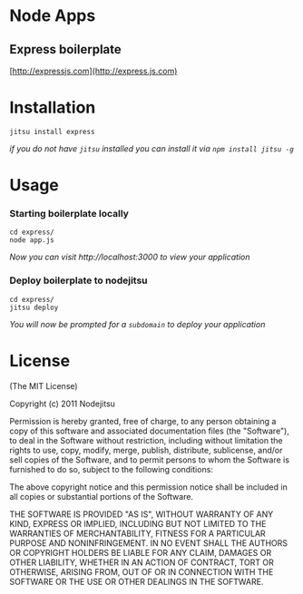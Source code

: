 

# Node Apps
## Express boilerplate

[http://expressjs.com](http://express.js.com)

# Installation

    jitsu install express

*if you do not have `jitsu` installed you can install it via `npm install jitsu -g`*


# Usage

### Starting boilerplate locally

    cd express/
    node app.js

*Now you can visit http://localhost:3000 to view your application*

### Deploy boilerplate to nodejitsu

    cd express/
    jitsu deploy

*You will now be prompted for a `subdomain` to deploy your application*


# License

(The MIT License)

Copyright (c) 2011 Nodejitsu

Permission is hereby granted, free of charge, to any person obtaining a copy of this software and associated documentation files (the "Software"), to deal in the Software without restriction, including without limitation the rights to use, copy, modify, merge, publish, distribute, sublicense, and/or sell copies of the Software, and to permit persons to whom the Software is furnished to do so, subject to the following conditions:

The above copyright notice and this permission notice shall be included in all copies or substantial portions of the Software.

THE SOFTWARE IS PROVIDED "AS IS", WITHOUT WARRANTY OF ANY KIND, EXPRESS OR IMPLIED, INCLUDING BUT NOT LIMITED TO THE WARRANTIES OF MERCHANTABILITY, FITNESS FOR A PARTICULAR PURPOSE AND NONINFRINGEMENT. IN NO EVENT SHALL THE AUTHORS OR COPYRIGHT HOLDERS BE LIABLE FOR ANY CLAIM, DAMAGES OR OTHER LIABILITY, WHETHER IN AN ACTION OF CONTRACT, TORT OR OTHERWISE, ARISING FROM, OUT OF OR IN CONNECTION WITH THE SOFTWARE OR THE USE OR OTHER DEALINGS IN THE SOFTWARE.